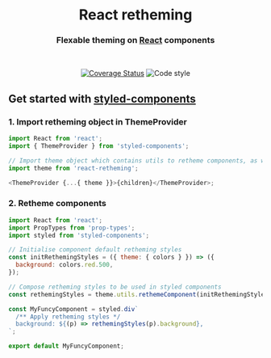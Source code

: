 <h1 align="center">React retheming</h1>

<div align="center">

### Flexable theming on [React](https://reactjs.org/) components

<br />

[![Coverage Status](https://img.shields.io/codecov/c/github/loveloper/react-retheming/master.svg)](https://codecov.io/gh/loveloper/react-retheming/branch/master)
![Code style](https://img.shields.io/badge/code_style-prettier-ff69b4.svg)

</div>

## Get started with [styled-components](https://github.com/styled-components/styled-components)

### **1. Import retheming object in ThemeProvider**

```js
import React from 'react';
import { ThemeProvider } from 'styled-components';

// Import theme object which contains utils to retheme components, as well as default colors
import theme from 'react-retheming';

<ThemeProvider {...{ theme }}>{children}</ThemeProvider>;
```

### **2. Retheme components**

```jsx
import React from 'react';
import PropTypes from 'prop-types';
import styled from 'styled-components';

// Initialise component default retheming styles
const initRethemingStyles = ({ theme: { colors } }) => ({
  background: colors.red.500,
});

// Compose retheming styles to be used in styled components
const rethemingStyles = theme.utils.rethemeComponent(initRethemingStyles);

const MyFuncyComponent = styled.div`
  /** Apply retheming styles */
  background: ${(p) => rethemingStyles(p).background},
`;

export default MyFuncyComponent;
```
